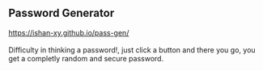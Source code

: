 ## Password Generator
https://ishan-xy.github.io/pass-gen/ <br><br>
Difficulty in thinking a password!, just click a button and there you go, you get a completly random and secure password.

